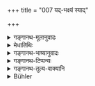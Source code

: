 +++
title = "007 यद्-भक्ष्यं स्याद्"

+++

<details><summary>गङ्गानथ-मूलानुवादः</summary>

What he eats, cut of that he should make the offerings and give alms, according to his capacity; and those who come to his hermitage he should honour with water, roots and fruits and alms—(7).
</details>

<details><summary>मेधातिथिः</summary>

"मुन्यन्नैर्" (म्ध् ६.५) इत्य् उक्तम् । तानि च नीवारादीनि वन्यानि धान्यानि तथा शाकादीनि वन्यान्य् एव । अन्नशब्दो बाहुल्येन धान्यविकारे भक्तसक्तुपिष्टादौ प्रयुज्यते । ततः शाकादीनां सत्य् अपि मुन्यन्नत्वे पृथग् उपादानम् । मुनयस् तापसास् तेषाम् अन्नानि मुन्यन्नानि । अग्नौ पाकधर्मान् महायज्ञान् निर्वपेत् । यदा कालपक्वफलाशी तदा न निर्वपेद् इत्य् आशङ्कायाम् आह- **यद्भक्षः स्यात्** । यद् एव भक्षयेत् तद् एव पिष्टादि यथासामर्थ्यं दद्यात् । **बलिं** अनग्निहोत्रं इन्द्रायेन्द्रपुरुषेत्यादि यद् विहितम् । अग्नौ त्व् अस्मिन् पक्षे होमो नास्ति । 

- <u>तद् अयुक्तम्</u> । बलिशब्दस्य चेज्यामात्रवचनत्वाद् अग्नाव् अनग्नौ च तुल्यम् एतत् । अथप्य् अयं पक्षः स्याद् यद् एव भक्षयेत् तद् एव, अग्नाव् एव, पक्वेनाग्नौ होमः कर्तव्यस् तथापि तावन्मात्रप्रयोजनं शाकादि वक्ष्यति, स्वयं कालपक्वं भोक्ष्यते । सर्वथा कालपक्वाशिनो ऽप्य् अस्ति वैशदेवो ऽगनाव् एव । 

- **अब्**आदिभिर् द्वन्द्वो ऽयम् । अद्भिर् मूलफलैः भिक्षया च नीवारादिन्**आर्चयेद्** **आश्रमागतं** पान्थम् ॥ ६.७ ॥
</details>

<details><summary>गङ्गानथ-भाष्यानुवादः</summary>

It has been said that ‘food fit for hermits’ should be used; this consists of wild grains, such as *Nīvāra* and the rest, and of wild-growing herbs, etc. The term ‘*anna*’, ‘food’, is generally used in the sense of some *preparation of grains*,— such as rice, fried flour, cake and so forth; and it is for this reason that, though herbs, &c., also are ‘food fit for hermits’, they have been mentioned separately. ‘Hermits’ are ascetics, and their food is called ‘food fit for hermits.’ And what is meant (by verse 5) is that the man should perform the Five Sacrifices, which are duties related to cooking on the household fire. This might give rise to the notion that when the man lives upon ripe season-fruits (and does not cook his food) he should not offer the said sacrifices: it is with a view to preclude such a notion that the Text adds—‘*what he eats*’; the meaning is that whatever, in the shape of flour, &.c., be eats, that he should offer to the best of his capacity.

‘*Offerings*’— apart for the Agnihotra-libations; those that are laid down as to be made.to ‘*Indra*’ ‘*Indrapuruṣa*’ and so forth.

In this view, there are no offerings poured into the fire,—they say.

But this is not right; as the term ‘*bali*’, ‘offering’, is a generic name for all kinds of oblations; and hence it stands equally for those offered into the fire, and those not offered Into the fire.

If the right view to hike were this that⁽one shall offer only what he eats;—and that also into the file only,—and that offerings into the fire must consist of *cooked* food then the hermit would cook just that much herb, &c. as would be needed for the offerings, and he himself would cat the ripe fruits of the season. Even for one who lives upon season-fruits, it is necessary to offer the *Vaiśvadeva* oblations into fire.

The compound in the second line is a copulative one, formed of ‘*ap*’, ‘water’, and the rest; the meaning being that ‘the traveller that happens to come to his hermitage he shall honour with water, roots, fruits and alms—consisting of *Nīvāra* and other grains’.—(7).
</details>

<details><summary>गङ्गानथ-टिप्पन्यः</summary>

This verse is quoted in *Mitākṣarā* (on 3.45) in support of the view
that it is the Hermit’s duty to feed guests.
</details>

<details><summary>गङ्गानथ-तुल्य-वाक्यानि</summary>

*Gautama* (3.29-30).—‘He shall worship gods, Pitṛs, men, elementals, and
sages; he shall receive hospitably men of all castes except those
intercourse with whom is forbidden.’

*Baudhāyana* (2.11-15).—(See under 3.)

*Baudhāyana* (3.3.5-7, 20).—‘Fetching shrubs, etc., and cooking them,
they offer the Agnihotra in the evening and in the morning, give food to
ascetics, guests and students, and eat the remainder. A devotee shall
first honour the guests who have come to his hermitage at dinner time,
he shall be sedulous in worshipping gods and Brāhmaṇas, in offering
Agnihotra and in practising austerities.’

*Āpastamba* (2.22.17).—‘After that time he shall offer the burnt
oblations, sustain his life, feed his guests, and prepare his clothes
with materials produced in the forest.’

*Vaśiṣṭha* (9.7).—‘he shall honour guests coming to his hermitage, with
alms of roots and fruits.’
</details>

<details><summary>Bühler</summary>

007	Let him perform the Bali-offering with such food as he eats, and give alms according to his ability; let him honour those who come to his hermitage with alms consisting of water, roots, and fruit.
</details>
